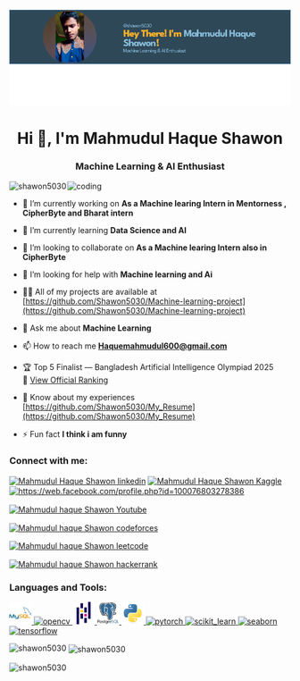 ![logo](https://github.com/Shawon5030/Shawon5030/blob/main/image.png)
<h1 align="center">Hi 👋, I'm Mahmudul Haque Shawon</h1>
<h3 align="center">Machine Learning & AI Enthusiast</h3>

<img align="right" alt="coding" width="400" src="https://user-images.githubusercontent.com/55389276/140866485-8fb1c876-9a8f-4d6a-98dc-08c4981eaf70.gif">

<p align="left"> <img src="https://komarev.com/ghpvc/?username=shawon5030&label=Profile%20views&color=0e75b6&style=flat" alt="shawon5030" /> </p>

- 🔭 I’m currently working on **As a Machine learing Intern in Mentorness , CipherByte and Bharat intern**

- 🌱 I’m currently learning **Data Science and AI**

- 👯 I’m looking to collaborate on **As a Machine learing Intern also in CipherByte**

- 🤝 I’m looking for help with **Machine learning and Ai**

- 👨‍💻 All of my projects are available at [https://github.com/Shawon5030/Machine-learning-project](https://github.com/Shawon5030/Machine-learning-project)

- 💬 Ask me about **Machine Learning**

- 📫 How to reach me **Haquemahmudul600@gmail.com**
- 🏆 Top 5 Finalist — Bangladesh Artificial Intelligence Olympiad 2025  
🔗 [View Official Ranking](https://clist.by/standings/bangladesh-artificial-intelligence-olympiad-bdaio-2025-preliminary-round-private-59396029/)

- 📄 Know about my experiences [https://github.com/Shawon5030/My_Resume](https://github.com/Shawon5030/My_Resume)

- ⚡ Fun fact **I think i am funny**

<h3 align="left">Connect with me:</h3>
<p align="left">

<a href="https://linkedin.com/in/mahmudulhaque600" target="blank"><img align="center" src="https://raw.githubusercontent.com/rahuldkjain/github-profile-readme-generator/master/src/images/icons/Social/linked-in-alt.svg" alt="Mahmudul Haque Shawon linkedin" height="30" width="40" /></a>
<a href="https://kaggle.com/mahmudulhaqueshawon" target="blank"><img align="center" src="https://raw.githubusercontent.com/rahuldkjain/github-profile-readme-generator/master/src/images/icons/Social/kaggle.svg" alt="Mahmudul Haque Shawon Kaggle" height="30" width="40" /></a>
<a href="https://fb.com/https://www.facebook.com/mahmudul.haque.shaw.n/" target="blank"><img align="center" src="https://raw.githubusercontent.com/rahuldkjain/github-profile-readme-generator/master/src/images/icons/Social/facebook.svg" alt="https://web.facebook.com/profile.php?id=100076803278386" height="30" width="40" /></a>
</p>
<a href="https://www.youtube.com/@Mahmudul_haque_Shawon" target="blank"><img align="center" src="https://raw.githubusercontent.com/rahuldkjain/github-profile-readme-generator/master/src/images/icons/Social/youtube.svg" alt="Mahmudul haque Shawon Youtube" height="30" width="40" /></a>
</p>
<a href="https://codeforces.com/profile/PythonicShawon" target="blank"><img align="center" src="https://raw.githubusercontent.com/rahuldkjain/github-profile-readme-generator/master/src/images/icons/Social/codeforces.svg" alt="Mahmudul haque Shawon codeforces" height="30" width="40" /></a>
</p>
<a href="https://leetcode.com/u/haquemahmudul600/" target="blank"><img align="center" src="https://raw.githubusercontent.com/rahuldkjain/github-profile-readme-generator/master/src/images/icons/Social/leetcode.svg" alt="Mahmudul haque Shawon leetcode" height="30" width="40" /></a>
</p>
<a href="https://www.hackerrank.com/profile/haquemahmudul600" target="blank"><img align="center" src="https://raw.githubusercontent.com/rahuldkjain/github-profile-readme-generator/master/src/images/icons/Social/hackerrank.svg" alt="Mahmudul haque Shawon hackerrank" height="30" width="40" /></a>
</p>

<h3 align="left">Languages and Tools:</h3>
<p align="left"> <a href="https://www.mysql.com/" target="_blank" rel="noreferrer"> <img src="https://raw.githubusercontent.com/devicons/devicon/master/icons/mysql/mysql-original-wordmark.svg" alt="mysql" width="40" height="40"/> </a> <a href="https://opencv.org/" target="_blank" rel="noreferrer"> <img src="https://www.vectorlogo.zone/logos/opencv/opencv-icon.svg" alt="opencv" width="40" height="40"/> </a> <a href="https://pandas.pydata.org/" target="_blank" rel="noreferrer"> <img src="https://raw.githubusercontent.com/devicons/devicon/2ae2a900d2f041da66e950e4d48052658d850630/icons/pandas/pandas-original.svg" alt="pandas" width="40" height="40"/> </a> <a href="https://www.postgresql.org" target="_blank" rel="noreferrer"> <img src="https://raw.githubusercontent.com/devicons/devicon/master/icons/postgresql/postgresql-original-wordmark.svg" alt="postgresql" width="40" height="40"/> </a> <a href="https://www.python.org" target="_blank" rel="noreferrer"> <img src="https://raw.githubusercontent.com/devicons/devicon/master/icons/python/python-original.svg" alt="python" width="40" height="40"/> </a> <a href="https://pytorch.org/" target="_blank" rel="noreferrer"> <img src="https://www.vectorlogo.zone/logos/pytorch/pytorch-icon.svg" alt="pytorch" width="40" height="40"/> </a> <a href="https://scikit-learn.org/" target="_blank" rel="noreferrer"> <img src="https://upload.wikimedia.org/wikipedia/commons/0/05/Scikit_learn_logo_small.svg" alt="scikit_learn" width="40" height="40"/> </a> <a href="https://seaborn.pydata.org/" target="_blank" rel="noreferrer"> <img src="https://seaborn.pydata.org/_images/logo-mark-lightbg.svg" alt="seaborn" width="40" height="40"/> </a> <a href="https://www.tensorflow.org" target="_blank" rel="noreferrer"> <img src="https://www.vectorlogo.zone/logos/tensorflow/tensorflow-icon.svg" alt="tensorflow" width="40" height="40"/> </a> </p>

<p><img align="left" src="https://github-readme-stats.vercel.app/api/top-langs?username=shawon5030&show_icons=true&locale=en&layout=compact" alt="shawon5030" /></p>

<p>&nbsp;<img align="center" src="https://github-readme-stats.vercel.app/api?username=shawon5030&show_icons=true&locale=en" alt="shawon5030" /></p>

<p><img align="center" src="https://github-readme-streak-stats.herokuapp.com/?user=shawon5030&" alt="shawon5030" /></p>

